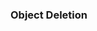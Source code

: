 <link rel="stylesheet" href="{{baseUrl}}/css/textbook.css">

<div class="website-content">

### Object Deletion

<div id="main">

<include src="./introduction/topicPanel.md" />

</div>
</div>
